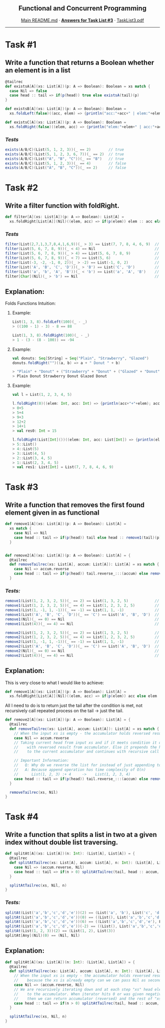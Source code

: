 <br />
<p align="center">
  <h2 align="center">Functional and Concurrent Programming</h2>
  <p align="center">
    <a href="../README.md">Main README.md</a>
    ·
    <a href="./README.md"><strong>Answers for Task List #3</strong></a>
    ·
    <a href="./tasklist3.pdf">TaskList3.pdf</a>
  </p>
</p>

---

# **Task #1**

## Write a function that returns a Boolean whether an element is in a list

```scala
@tailrec
def existsA[A](xs: List[A])(p: A => Boolean): Boolean = xs match {
  case Nil => false
  case head :: tail => if(p(head)) true else existsA(tail)(p)
}

def existsB[A](xs: List[A])(p: A => Boolean): Boolean =
  xs.foldLeft(false)((acc, elem) => {println("acc:"+acc+" | elem:"+elem); acc || p(elem)})

def existsC[A](xs: List[A])(p: A => Boolean): Boolean =
  xs.foldRight(false)((elem, acc) => {println("elem:"+elem+" | acc:"+acc); acc || p(elem)})
```

### _Tests_

```scala
exists(A/B/C)(List(5, 1, 2, 3))(_ == 2)        // true
exists(A/B/C)(List(5, 1, 2, 3, 6, 7))(_ == 2)  // true
exists(A/B/C)(List("A", "B", "C"))(_ == "B")   // true
exists(A/B/C)(List(5, 1, 2, 3))(_ == 4)        // false
exists(A/B/C)(List("A", "B", "C"))(_ == 2)     // false
```

# **Task #2**

## Write a filter function with foldRight.

```scala
def filter[A](xs: List[A])(p: A => Boolean): List[A] =
  xs.foldRight[List[A]](Nil)((elem, acc) => if(p(elem)) elem :: acc else acc)
```

### _Tests_

```scala
filter(List(2,7,1,3,7,8,4,1,6,9))(_ > 3) == List(7, 7, 8, 4, 6, 9)  // true
filter(List(5, 6, 7, 8, 9))(_ < 4) == Nil                           // true
filter(List(5, 6, 7, 8, 9))(_ > 4) == List(5, 6, 7, 8, 9)           // true
filter(List(5, 6, 7, 8, 9))(_ < 7) == List(5, 6)                    // true
filter(List(-3, -2, -1, 0, 2))(_ > -2) == List(-1, 0, 2)            // true
filter(List('A', 'B', 'C', 'D'))(_ > 'B') == List('C', 'D')         // true
filter(List('a', 'b', 'A', 'B'))(_ < 'b') == List('a', 'A', 'B')    // true
filter[Char](Nil)(_ > 'b') == Nil                                   // true
```

## **Explanation:**

Folds Functions Intuition:

1. Example:

   ```scala
   List(1, 3, 8).foldLeft(100)(_ - _)
   > ((100 - 1) - 3) - 8 == 88

   List(1, 3, 8).foldRight(100)(_ - _)
   > 1 - (3 - (8 - 100)) == -94
   ```

2. Example:

   ```scala
   val donuts: Seq[String] = Seq("Plain", "Strawberry", "Glazed")
   donuts.foldRight("")((a, b) => a + " Donut " + b)

   > "Plain" + "Donut" + ("Strawberry" + "Donut" + ("Glazed" + "Donut") + ""))
   > Plain Donut Strawberry Donut Glazed Donut
   ```

3. Example:

   ```scala
   val l = List(1, 2, 3, 4, 5)

   l.foldRight(0)((elem: Int, acc: Int) => {println(acc+"+"+elem); acc + elem})
   > 0+5
   > 5+4
   > 9+3
   > 12+2
   > 14+1
   > val res0: Int = 15

   l.foldRight(List[Int]())((elem: Int, acc: List[Int]) => {println(elem+"::"+acc); elem :: acc})
   > 5::List()
   > 4::List(5)
   > 3::List(4, 5)
   > 2::List(3, 4, 5)
   > 1::List(2, 3, 4, 5)
   > val res1: List[Int] = List(7, 7, 8, 4, 6, 9)
   ```

# **Task #3**

## Write a function that removes the first found element given in as functional

```scala
def remove1[A](xs: List[A])(p: A => Boolean): List[A] =
  xs match {
    case Nil => Nil
    case head :: tail => if(p(head)) tail else head :: remove1(tail)(p)
  }


def remove2[A](xs: List[A])(p: A => Boolean): List[A] = {
  @tailrec
  def removeTailrec(xs: List[A], accum: List[A]): List[A] = xs match {
    case Nil => accum.reverse
    case head :: tail => if(p(head)) tail.reverse_:::(accum) else removeTailrec(tail, head :: accum)
  }
```

### _Tests:_

```scala
remove1(List(1, 2, 3, 2, 5))(_ == 2) == List(1, 3, 2, 5)            // true
remove1(List(1, 2, 3, 2, 5))(_ == 4) == List(1, 2, 3, 2, 5)         // true
remove1(List(1, -1, 1, -1))(_ == -1) == List(1, 1, -1)              // true
remove1(List('A', 'B', 'C', 'D'))(_ == 'C') == List('A', 'B', 'D')  // true
remove1(Nil)(_ == 0) == Nil                                         // true
remove1(List(4))(_ == 4) == Nil                                     // true

remove2(List(1, 2, 3, 2, 5))(_ == 2) == List(1, 3, 2, 5)            // true
remove2(List(1, 2, 3, 2, 5))(_ == 4) == List(1, 2, 3, 2, 5)         // true
remove2(List(1, -1, 1, -1))(_ == -1) == List(1, 1, -1)              // true
remove2(List('A', 'B', 'C', 'D'))(_ == 'C') == List('A', 'B', 'D')  // true
remove2(Nil)(_ == 0) == Nil                                         // true
remove2(List(4))(_ == 4) == Nil                                     // true
```

## **Explanation:**

This is very close to what I would like to achieve:

```scala
def remove1[A](xs: List[A])(p: A => Boolean): List[A] =
  xs.foldRight[List[A]](Nil)((elem, acc) => if(p(elem)) acc else elem :: acc)
```

All I need to do is to return just the tail after the condition is met, not recursively call repeated process on the tail -> just the tail.

```scala
def remove2[A](xs: List[A])(p: A => Boolean): List[A] = {
  @tailrec
  def removeTailrec(xs: List[A], accum: List[A]): List[A] = xs match {
    // When the input xs is empty - the accumulator holds reversed result
    case Nil => accum.reverse
    // Taking current head from input xs and if it meets condition it quits
    //    with reversed result from accumulator. Else it prepends the head
    //    to the current accumulator and continues with recursive call

    // Important Information:
    //   Q: Why do we reverse the list for instead of just appending to the end of list?
    //   A: Because append operation has time complexity of O(n)
    //      List(1, 2, 3) :+ 4     ->    List(1, 2, 3, 4)
    case head :: tail => if(p(head)) tail.reverse_:::(accum) else removeTailrec(tail, head :: accum)
  }

  removeTailrec(xs, Nil)
}
```

# **Task #4**

## Write a function that splits a list in two at a given index without double list traversing.

```scala
def splitAt[A](xs: List[A])(n: Int): (List[A], List[A]) = {
  @tailrec
  def splitAtTailrec(xs: List[A], accum: List[A], n: Int): (List[A], List[A]) = xs match {
    case Nil => (accum.reverse, Nil)
    case head :: tail => if(n > 0) splitAtTailrec(tail, head :: accum, n-1) else (accum.reverse, xs)
  }

  splitAtTailrec(xs, Nil, n)
}
```

### _Tests:_

```scala
splitAt(List('a','b','c','d','e'))(2) == (List('a', 'b'), List('c', 'd', 'e'))   // true
splitAt(List('a','b','c','d','e'))(0) == ((List(), List('a','b','c','d','e')))   // true
splitAt(List('a','b','c','d','e'))(6) == ((List('a','b','c','d','e'), List()))   // true
splitAt(List('a','b','c','d','e'))(-2) == ((List(), List('a','b','c','d','e')))  // true
splitAt(List(1, 2, 3))(2) == (List(1, 2), List(3))                               // true
splitAt[Any](Nil)(0) == (Nil, Nil)                                               // true
```

## **Explanation:**

```scala
def splitAt[A](xs: List[A])(n: Int): (List[A], List[A]) = {
  @tailrec
  def splitAtTailrec(xs: List[A], accum: List[A], n: Int): (List[A], List[A]) = xs match {
    // When the input xs is empty - the accumulator holds reversed result and
    //    because the xs is already empty can we can pass Nil as second list
    case Nil => (accum.reverse, Nil)
    // We are recursively iterating down and at each step "xs" head element is prepended
    //    to the accumulator. When iterator hits 0 or was given negative in the first place
    //    then we can return accumulator (reversed) and the rest of "xs" as second List.
    case head :: tail => if(n > 0) splitAtTailrec(tail, head :: accum, n-1) else (accum.reverse, xs)
  }

  splitAtTailrec(xs, Nil, n)
}
```

